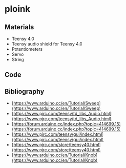 # ploink

## Materials

* Teensy 4.0
* Teensy audio shield for Teensy 4.0
* Potentiometers
* Servo
* String

## Code

## Bibliography

* [https://www.arduino.cc/en/Tutorial/Sweep](https://www.arduino.cc/en/Tutorial/Sweep)
* [https://www.pjrc.com/teensy/td_libs_Audio.html](https://www.pjrc.com/teensy/td_libs_Audio.html)
* [https://forum.arduino.cc/index.php?topic=414699.15](https://forum.arduino.cc/index.php?topic=414699.15)
* [https://www.pjrc.com/teensy/gui/index.html](https://www.pjrc.com/teensy/gui/index.html)
* [https://www.pjrc.com/store/teensy40.html](https://www.pjrc.com/store/teensy40.html)
* [https://www.arduino.cc/en/Tutorial/Knob](https://www.arduino.cc/en/Tutorial/Knob)